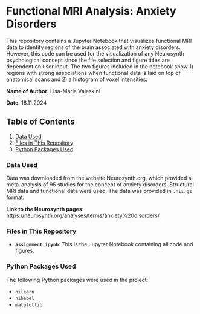 # Functional MRI Analysis: Anxiety Disorders
This repository contains a Jupyter Notebook that visualizes functional MRI data to identify regions of the brain associated with anxiety disorders. However, this code can be used for the visualization of any Neurosynth psychological concept since the file selection and figure titles are dependent on user input. The two figures included in the notebook show 1) regions with strong associations when functional data is laid on top of anatomical scans and 2) a histogram of voxel intensities.

**Name of Author**: Lisa-Maria Valeskini

**Date**: 18.11.2024

## Table of Contents
1. [Data Used](#data-used)
2. [Files in This Repository](#files-in-this-repository)
3. [Python Packages Used](#python-packages-used)

### Data Used
Data was downloaded from the website Neurosynth.org, which provided a meta-analysis of 95 studies for the concept of anxiety disorders. Structural MRI data and functional data were used.
The data was provided in `.nii.gz` format.

**Link to the Neurosynth pages**: https://neurosynth.org/analyses/terms/anxiety%20disorders/

### Files in This Repository
- **`assignment.ipynb`**: This is the Jupyter Notebook containing all code and figures.

### Python Packages Used
The following Python packages were used in the project:
- `nilearn`
- `nibabel`
- `matplotlib`

